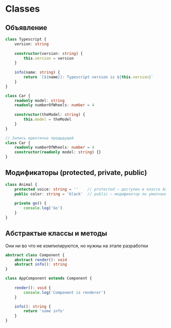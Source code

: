 # Classes

## Объявление

```typescript
class Typescript {
    version: string
    
    constructor(version: string) {
        this.version = version
    }
    
    info(name: string) {
        return `[${name}]: Typescript version is ${this.version}`
    }
}

class Car {
    readonly model: string
    readonly numberOfWheels: number = 4
    
    constructor(theModel: string) {
        this.model = theModel
    }
}

// Запись идентична предыдущей
class Car {
    readonly numberOfWheels: number = 4
    constructor(readonly model: string) {}
}
```

## Модификаторы (protected, private, public)

```typescript
class Animal {
    protected voice: string = ''    // protected — доступен в классе Animal и во всех функциях классов, которые будут наследоваться от класса Animal
    public color: string = 'black'  // public — модификатор по умолчанию
    
    private go() {
        console.log('Go')
    }
}
```

## Абстрактые классы и методы

Они ни во что не компилируются, но нужны на этапе разработки

```typescript
abstract class Component {
    abstract render(): void
    abstract info(): string
}

class AppComponent extends Component {
    
    render(): void {
        console.log('Component is renderer')
    }

    info(): string {
        return 'some info'
    }
}
```
